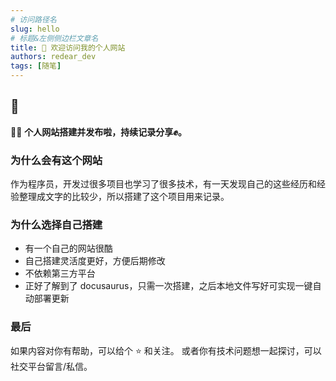 ```yaml
---
# 访问路径名
slug: hello
# 标题&左侧侧边栏文章名
title: 🎉 欢迎访问我的个人网站
authors: redear_dev
tags: [随笔]
---
```


## 🎉

🎉🎉
**个人网站搭建并发布啦，持续记录分享✊。**

### 为什么会有这个网站

作为程序员，开发过很多项目也学习了很多技术，有一天发现自己的这些经历和经验整理成文字的比较少，所以搭建了这个项目用来记录。


### 为什么选择自己搭建

* 有一个自己的网站很酷
* 自己搭建灵活度更好，方便后期修改
* 不依赖第三方平台
* 正好了解到了 docusaurus，只需一次搭建，之后本地文件写好可实现一键自动部署更新


### 最后

如果内容对你有帮助，可以给个 ⭐️ 和关注。
或者你有技术问题想一起探讨，可以社交平台留言/私信。
